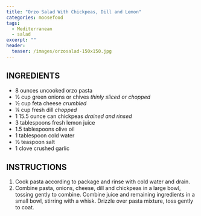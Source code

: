 ```yaml
---
title: "Orzo Salad With Chickpeas, Dill and Lemon"
categories: moosefood
tags: 
  - Mediterranean
  - salad
excerpt: ""
header:
  teaser: /images/orzosalad-150x150.jpg
---
```


## INGREDIENTS
* 8 ounces uncooked orzo pasta
* ½ cup green onions or chives *thinly sliced or chopped*
* ½ cup feta cheese *crumbled*
* ¼ cup fresh dill *chopped*
* 1 15.5 ounce can chickpeas *drained and rinsed*
* 3 tablespoons fresh lemon juice
* 1.5 tablespoons olive oil
* 1 tablespoon cold water
* ½ teaspoon salt
* 1 clove crushed garlic

## INSTRUCTIONS
1. Cook pasta according to package and rinse with cold water and drain.
2. Combine pasta, onions, cheese, dill and chickpeas in a large bowl, tossing gently to combine. Combine juice and remaining ingredients in a small bowl, stirring with a whisk. Drizzle over pasta mixture, toss gently to coat.
